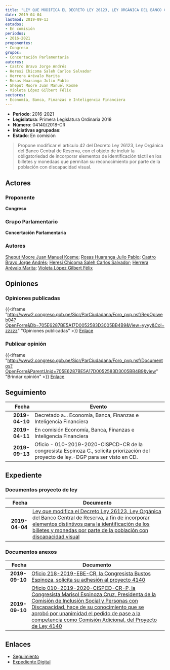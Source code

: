 ```yaml
---
title: "LEY QUE MODIFICA EL DECRETO LEY 26123, LEY ORGÁNICA DEL BANCO CENTRAL DE RESERVA A FIN DE INCORPORAR ELEMENTOS DISTINTIVOS PARA LA IDENTIFICACIÓN DE LOS BILLETES Y MONEDAS POR PARTE DE LA POBLACIÓN CON DISCAPACIDAD VISUAL"
date: 2019-04-04
lastmod: 2019-09-13
estados:
- En comisión
periodos:
- 2016-2021
proponentes:
- Congreso
grupos:
- Concertación Parlamentaria
autores:
- Castro Bravo Jorge Andrés
- Heresi Chicoma Saleh Carlos Salvador
- Herrera Arévalo Marita
- Rosas Huaranga Julio Pablo
- Sheput Moore Juan Manuel Kosme
- Violeta López Gilbert Félix
sectores:
- Economía, Banca, Finanzas e Inteligencia Financiera
---
```

- **Periodo**: 2016-2021
- **Legislatura**: Primera Legislatura Ordinaria 2018
- **Número**: 04140/2018-CR
- **Iniciativas agrupadas**: 
- **Estado**: En comisión

> Propone modificar el artículo 42 del Decreto Ley 26123, Ley Orgánica del Banco Central de Reserva, con el objeto de incluir la obligatoriedad de incorporar elementos de identificación táctil en los billetes y monedaas que permitan su reconocimiento por parte de la población con discapacidad visual.


## Actores

### Proponente

**Congreso**

### Grupo Parlamentario

**Concertación Parlamentaria**

### Autores

[Sheput Moore Juan Manuel Kosme](mailto:mailto:jsheput@congreso.gob.pe); [Rosas Huaranga Julio Pablo](mailto:mailto:jrosas@congreso.gob.pe); [Castro Bravo Jorge Andrés](mailto:mailto:jacastro@congreso.gob.pe); [Heresi Chicoma Saleh Carlos Salvador](mailto:mailto:sheresi@congreso.gob.pe); [Herrera Arévalo Marita](mailto:mailto:mherrera@congreso.gob.pe); [Violeta López Gilbert Félix](mailto:mailto:gvioleta@congreso.gob.pe)

## Opiniones

### Opiniones publicadas

{{<iframe "http://www2.congreso.gob.pe/Sicr/ParCiudadana/Foro_pvp.nsf/RepOpiweb04?OpenForm&Db=705E6287BE5A17D0052583D3005BB4B9&View=yyyy&Col=zzzzz" "Opiniones publicadas" >}}
[Enlace](http://www2.congreso.gob.pe/Sicr/ParCiudadana/Foro_pvp.nsf/RepOpiweb04?OpenForm&Db=705E6287BE5A17D0052583D3005BB4B9&View=yyyy&Col=zzzzz)

### Publicar opinión

{{<iframe "http://www2.congreso.gob.pe/Sicr/ParCiudadana/Foro_pvp.nsf/Documentos?OpenForm&ParentUnid=705E6287BE5A17D0052583D3005BB4B9&view" "Brindar opinión" >}}
[Enlace](http://www2.congreso.gob.pe/Sicr/ParCiudadana/Foro_pvp.nsf/Documentos?OpenForm&ParentUnid=705E6287BE5A17D0052583D3005BB4B9&view)


## Seguimiento

| Fecha | Evento |
|------:|--------|
| **2019-04-10** | Decretado a... Economía, Banca, Finanzas e Inteligencia Financiera |
| **2019-04-11** | En comisión Economía, Banca, Finanzas e Inteligencia Financiera |
| **2019-09-13** | Oficio - 010-2019-2020-CISPCD-CR de la congresista Espinoza C., solicita priorización del proyecto de ley.-DGP para ser visto en CD. |

## Expediente

### Documentos proyecto de ley

| Fecha | Documento |
|------:|-----------|
| **2019-04-04** | [Ley que modifica el Decreto Ley 26123, Ley Orgánica del Banco Central de Reserva, a fin de incorporar elementos distintivos para la identificación de los billetes y monedas por parte de la población con discapacidad visual](http://www.leyes.congreso.gob.pe/Documentos/2016_2021/Proyectos_de_Ley_y_de_Resoluciones_Legislativas/PL0414020190404.pdf) |

### Documentos anexos

| Fecha | Documento |
|------:|-----------|
| **2019-09-10** | [Oficio 218-2019-EBE-CR, la Congresista Bustos Espinoza, solicita su adhesión al proyecto 4140](http://www.leyes.congreso.gob.pe/Documentos/2016_2021/Adhesiones/Proyectos_de_Ley/OFICIO-218-2019-EBE-CR.pdf) |
| **2019-09-10** | [Oficio 010-2019-2020-CISPCD-CR-P, la Congresista Marisol Espinoza Cruz, Presidenta de la Comisión de Inclusión Social y Personas con Discapacidad, hace de su conocimiento que se aprobó por unanimidad el pedido de pase a la competencia como Comisión Adicional, del Proyecto de Ley 4140](http://www.leyes.congreso.gob.pe/Documentos/2016_2021/Oficios/Comisiones_Ordinarias/OFICIO-010-2019-2020-CISPCD-CR-P.pdf) |

## Enlaces

- [Seguimiento](http://www2.congreso.gob.pe/Sicr/TraDocEstProc/CLProLey2016.nsf/f7fff46988ca05b1052578e100829cc7/176a0fbc2098858b052583d20074a51a?OpenDocument)
- [Expediente Digital](http://www2.congreso.gob.pe/Sicr/TraDocEstProc/Expvirt_2011.nsf/visbusqptramdoc1621/04140?opendocument)

